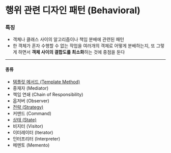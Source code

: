 행위 관련 디자인 패턴 (Behavioral) 
===========


### 특징  
- 객체나 클래스 사이의 알고리즘이나 책임 분배에 관련된 패턴
- 한 객체가 혼자 수행할 수 없는 작업을 여러개의 객체로 어떻게 분배하는지, 또 그렇게 하면서 **객체 사이의 결합도를 최소화**하는 것에 중점을 둔다 

----------------------------------------------------------------------

#### 종류
- [템플릿 메서드 (Template Method)](./template_method/TemplateMethod.md)
- 중재자 (Mediator)
- 책임 연쇄 (Chain of Responsibility)
- 옵저버 (Observer)
- [전략 (Strategy)](./strategy/StrategyPattern.md)
- 커맨드 (Command)
- [상태 (State)](./state/State.md)
- 비지터 (Visitor)
- 이터레이터 (Iterator)
- 인터프리터 (Interpreter)
- 메멘토 (Memento)

